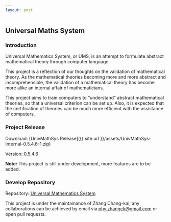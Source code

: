 ```yaml
---
layout: post
---
```


## Universal Maths System

### Introduction

Universal Mathematics System, or UMS, is an attempt to formulate abstract mathematical theory through computer language.

This project is a reflection of our thoughts on the validation of mathematical theory. As the mathematical theories becoming more and more abstract and incomprehensible, the validation of a mathematical theory has become more alike an internal affair of mathematicians.

This project aims to train computers to “understand” abstract mathematical theories, so that a universal criterion can be set up. Also, it is expected that the certification of theories can be much more efficient with the assistance of computers.

### Project Release

Download: [UnivMathSys Release]({{ site.url }}/assets/UnivMathSys-Internal-0.5.4.6-1.zip)

Version: 0.5.4.6

**Note:** This project is still under development, more features are to be added.

### Develop Repository

Repository: [Universal Mathematics System](https://github.com/Phy-David-Zhang/UnivMathSys)

This project is under the maintainance of Zhang Chang-kai, any collaborations can be achieved by email via [phy.zhangck@gmail.com](mailto:phy.zhangck@gmail.com) or open pull requests.